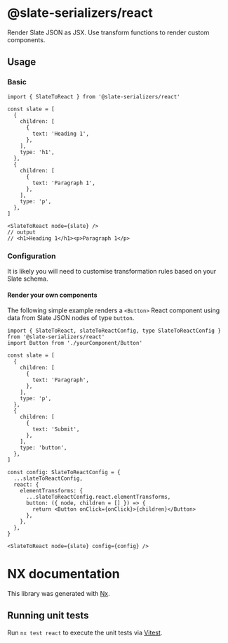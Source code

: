 # @slate-serializers/react

Render Slate JSON as JSX. Use transform functions to render custom components.

## Usage

### Basic

```tsx
import { SlateToReact } from '@slate-serializers/react'

const slate = [
  {
    children: [
      {
        text: 'Heading 1',
      },
    ],
    type: 'h1',
  },
  {
    children: [
      {
        text: 'Paragraph 1',
      },
    ],
    type: 'p',
  },
]

<SlateToReact node={slate} />
// output
// <h1>Heading 1</h1><p>Paragraph 1</p>
```

### Configuration

It is likely you will need to customise transformation rules based on your Slate schema.

#### Render your own components

The following simple example renders a `<Button>` React component using data from Slate JSON nodes of type `button`.

```tsx
import { SlateToReact, slateToReactConfig, type SlateToReactConfig } from '@slate-serializers/react'
import Button from './yourComponent/Button'

const slate = [
  {
    children: [
      {
        text: 'Paragraph',
      },
    ],
    type: 'p',
  },
  {
    children: [
      {
        text: 'Submit',
      },
    ],
    type: 'button',
  },
]

const config: SlateToReactConfig = {
  ...slateToReactConfig,
  react: {
    elementTransforms: {
      ...slateToReactConfig.react.elementTransforms,
      button: ({ node, children = [] }) => {
        return <Button onClick={onClick}>{children}</Button>
      },
    },
  },
}

<SlateToReact node={slate} config={config} />
```

# NX documentation

This library was generated with [Nx](https://nx.dev).

## Running unit tests

Run `nx test react` to execute the unit tests via [Vitest](https://vitest.dev/).
